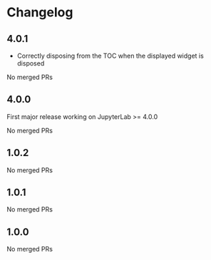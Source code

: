 # Changelog

<!-- <START NEW CHANGELOG ENTRY> -->

## 4.0.1

- Correctly disposing from the TOC when the displayed widget is disposed

No merged PRs

<!-- <END NEW CHANGELOG ENTRY> -->

## 4.0.0

First major release working on JupyterLab >= 4.0.0

No merged PRs

## 1.0.2

No merged PRs

## 1.0.1

No merged PRs

## 1.0.0

No merged PRs
